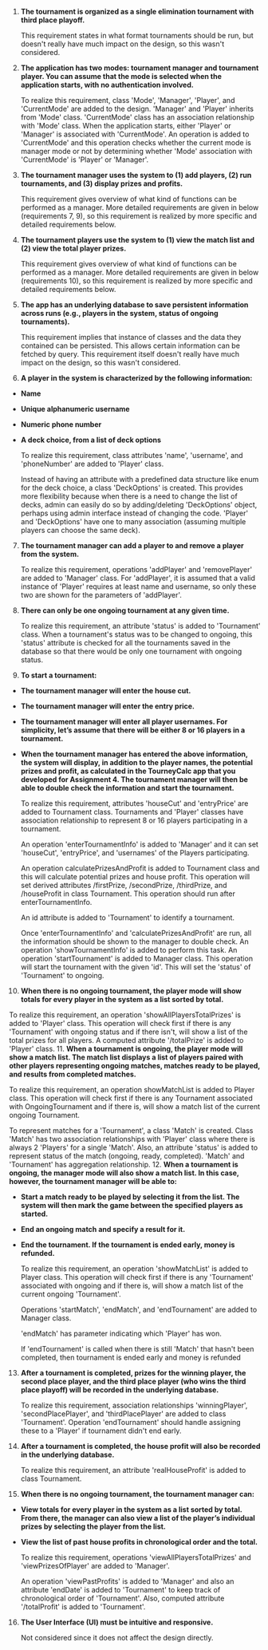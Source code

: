 1. __The tournament is organized as a single elimination tournament with third place playoff.__

   This requirement states in what format tournaments should be run, but doesn't really have much impact on the design, so this wasn't considered.
2. __The application has two modes: tournament manager and tournament player. You can assume that the mode is selected when the application starts, with no authentication involved.__

   To realize this requirement, class 'Mode', 'Manager', 'Player', and 'CurrentMode' are added to the design. 'Manager' and 'Player' inherits from 'Mode' class. 'CurrentMode' class has an association relationship with 'Mode' class. When the application starts, either 'Player' or 'Manager' is associated with 'CurrentMode'. An operation is added to 'CurrentMode' and this operation checks whether the current mode is manager mode or not by determining whether 'Mode' association with 'CurrentMode' is 'Player' or 'Manager'.
3. __The tournament manager uses the system to (1) add players, (2) run tournaments, and (3) display prizes and profits.__

   This requirement gives overview of what kind of functions can be performed as a manager. More detailed requirements are given in below (requirements 7, 9), so this requirement is realized by more specific and detailed requirements below.
4. __The tournament players use the system to (1) view the match list and (2) view the total player prizes.__

   This requirement gives overview of what kind of functions can be performed as a manager. More detailed requirements are given in below (requirements 10), so this requirement is realized by more specific and detailed requirements below.
5. __The app has an underlying database to save persistent information across runs (e.g., players in the system, status of ongoing tournaments).__

   This requirement implies that instance of classes and the data they contained can be persisted. This allows certain information can be fetched by query. This requirement itself doesn't really have much impact on the design, so this wasn't considered.
6. __A player in the system is characterized by the following information:__
 - __Name__
 - __Unique alphanumeric username__
 - __Numeric phone number__
 - __A deck choice, from a list of deck options__

   To realize this requirement, class attributes 'name', 'username', and 'phoneNumber' are added to 'Player' class.

   Instead of having an attribute with a predefined data structure like enum for the deck choice, a class 'DeckOptions' is created. This provides more flexibility because when there is a need to change the list of decks, admin can easily do so by adding/deleting 'DeckOptions' object, perhaps using admin interface instead of changing the code. 'Player' and 'DeckOptions' have one to many association (assuming multiple players can choose the same deck).
7. __The tournament manager can add a player to and remove a player from the system.__

   To realize this requirement, operations 'addPlayer' and 'removePlayer' are added to 'Manager' class. For 'addPlayer', it is assumed that a valid instance of 'Player' requires at least name and username, so only these two are shown for the parameters of 'addPlayer'.
8. __There can only be one ongoing tournament at any given time.__

   To realize this requirement, an attribute 'status' is added to 'Tournament' class. When a tournament's status was to be changed to ongoing, this 'status' attribute is checked for all the tournaments saved in the database so that there would be only one tournament with ongoing status.
9. __To start a tournament:__
 - __The tournament manager will enter the house cut.__
 - __The tournament manager will enter the entry price.__
 - __The tournament manager will enter all player usernames. For simplicity, let’s assume that there will be either 8 or 16 players in a tournament.__
 - __When the tournament manager has entered the above information, the system will display, in addition to the player names, the potential prizes and profit, as calculated in the TourneyCalc app that you developed for Assignment 4. The tournament manager will then be able to double check the information and start the tournament.__

   To realize this requirement, attributes 'houseCut' and 'entryPrice' are added to Tournament class. Tournaments and 'Player' classes have association relationship to represent 8 or 16 players participating in a tournament.

   An operation 'enterTournamentInfo' is added to 'Manager' and it can set 'houseCut', 'entryPrice', and 'usernames' of the Players participating.

   An operation calculatePrizesAndProfit is added to Tournament class and this will calculate potential prizes and house profit. This operation will set derived attributes /firstPrize, /secondPrize, /thirdPrize, and /houseProfit in class Tournament. This operation should run after enterTournamentInfo.

   An id attribute is added to 'Tournament' to identify a tournament.

   Once 'enterTournamentInfo' and 'calculatePrizesAndProfit' are run, all the information should be shown to the manager to double check. An operation 'showTournamentInfo' is added to perform this task. An operation 'startTournament' is added to Manager class. This operation will start the tournament with the given 'id'. This will set the 'status' of 'Tournament' to ongoing.
10. __When there is no ongoing tournament, the player mode will show totals for every player in the system as a list sorted by total.__

   To realize this requirement, an operation 'showAllPlayersTotalPrizes' is added to 'Player' class. This operation will check first if there is any 'Tournament' with ongoing status and if there isn't, will show a list of the total prizes for all players. A computed attribute '/totalPrize' is added to 'Player' class.
11. __When a tournament is ongoing, the player mode will show a match list. The match list displays a list of players paired with other players representing ongoing matches, matches ready to be played, and results from completed matches.__

   To realize this requirement, an operation showMatchList is added to Player class. This operation will check first if there is any Tournament associated with OngoingTournament and if there is, will show a match list of the current ongoing Tournament.

   To represent matches for a 'Tournament', a class 'Match' is created. Class 'Match' has two association relationships with 'Player' class where there is always 2 'Players' for a single 'Match'.
   Also, an attribute 'status' is added to represent status of the match (ongoing, ready, completed). 'Match' and 'Tournament' has aggregation relationship.
12. __When a tournament is ongoing, the manager mode will also show a match list. In this case, however, the tournament manager will be able to:__
 - __Start a match ready to be played by selecting it from the list. The system will then mark the game between the specified players as started.__
 - __End an ongoing match and specify a result for it.__
 - __End the tournament. If the tournament is ended early, money is refunded.__

    To realize this requirement, an operation 'showMatchList' is added to Player class. This operation will check first if there is any 'Tournament' associated with ongoing and if there is, will show a match list of the current ongoing 'Tournament'.

    Operations 'startMatch', 'endMatch', and 'endTournament' are added to Manager class.

    'endMatch' has parameter indicating which 'Player' has won.

    If 'endTournament' is called when there is still 'Match' that hasn't been completed, then tournament is ended early and money is refunded
13. __After a tournament is completed, prizes for the winning player, the second place player, and the third place player (who wins the third place playoff) will be recorded in the underlying database.__

    To realize this requirement, association relationships 'winningPlayer', 'secondPlacePlayer', and 'thirdPlacePlayer' are added to class 'Tournament'. Operation 'endTournament' should handle assigning these to a 'Player' if tournament didn't end early.
14. __After a tournament is completed, the house profit will also be recorded in the underlying database.__

    To realize this requirement, an attribute 'realHouseProfit' is added to class Tournament.
15. __When there is no ongoing tournament, the tournament manager can:__
 - __View totals for every player in the system as a list sorted by total. From there, the manager can also view a list of the player’s individual prizes by selecting the player from the list.__
 - __View the list of past house profits in chronological order and the total.__

    To realize this requirement, operations 'viewAllPlayersTotalPrizes' and 'viewPrizesOfPlayer' are added to 'Manager'.

    An operation 'viewPastProfits' is added to 'Manager' and also an attribute 'endDate' is added to 'Tournament' to keep track of chronological order of 'Tournament'. Also, computed attribute '/totalProfit' is added to 'Tournament'.
16. __The User Interface (UI) must be intuitive and responsive.__

    Not considered since it does not affect the design directly.
